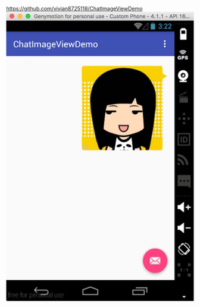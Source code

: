 https://github.com/vivian8725118/ChatImageViewDemo
![vivian8725118](./imageview/imageview_0.jpeg "ChatImageViewDemo")
